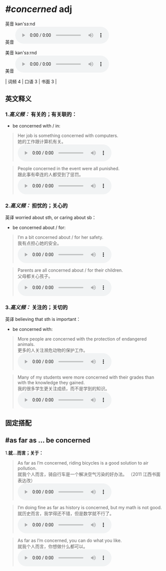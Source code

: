 # ***\#concerned*** adj
英音 kən'sɜːnd  
英音
<audio src="./media/concerned-B.aac" controls="controls"></audio>

美音 kən'sɜːrnd  
美音
<audio src="./media/concerned.aac" controls="controls"></audio>



| 词频 4 | 口语 3 | 书面 3 |  

英文释义
---
### 1.*高义频：* **有关的；有关联的：**  

- be concerned with / in:

 > Her job is something concerned with computers.   
 > 她的工作跟计算机有关。    
<audio src="./media/1-concerned.aac" controls="controls"></audio>

 > People concerned in the event were all punished.   
 > 跟此事有牵连的人都受到了惩罚。    
<audio src="./media/2-concerned.aac" controls="controls"></audio>

### 2.*高义频：* **担忧的；关心的**  
英译  worried about sth, or caring about sb：

- be concerned about / for:

 > I’m a bit concerned about / for her safety.   
 > 我有点担心她的安全。    
<audio src="./media/3-concerned.aac" controls="controls"></audio>

 > Parents are all concerned about / for their children.  
 > 父母都关心孩子。    
<audio src="./media/4-concerned.aac" controls="controls"></audio>

### 3.*高义频：* **关注的；关切的**  
英译  believing that sth is important：

- be concerned with:

 > More people are concerned with the protection of endangered animals.   
 > 更多的人关注濒危动物的保护工作。    
<audio src="./media/5-concerned.aac" controls="controls"></audio>

 > Many of my students were more concerned with their grades than with the knowledge they gained.  
 > 我的很多学生更关注成绩，而不是学到的知识。    
<audio src="./media/Concerned-101_AAC.aac" controls="controls"></audio>


固定搭配
---
## \#as far as … be concerned
1.**就…而言；关于：**  

 > As far as I’m concerned, riding bicycles is a good solution to air pollution.  
 > 就我个人而言，骑自行车是一个解决空气污染的好办法。  （2011 江西书面表达改）  
<audio src="./media/As far as I'm concerned, riding bicycles_AAC.aac" controls="controls"></audio>

 > I’m doing fine as far as history is concerned, but my math is not good.   
 > 就历史而言，我学得还不错，但是数学就不行了。    
<audio src="./media/8-concerned.aac" controls="controls"></audio>

 > As far as I’m concerned, you can do what you like.  
 > 就我个人而言，你想做什么都可以。    
<audio src="./media/7-concerned.aac" controls="controls"></audio>


